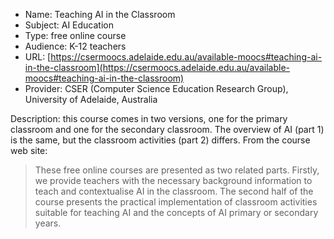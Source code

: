 * Name: Teaching AI in the Classroom
* Subject: AI Education
* Type: free online course
* Audience: K-12 teachers
* URL: [https://csermoocs.adelaide.edu.au/available-moocs#teaching-ai-in-the-classroom](https://csermoocs.adelaide.edu.au/available-moocs#teaching-ai-in-the-classroom)
* Provider: CSER (Computer Science Education Research Group), University of Adelaide, Australia

Description: this course comes in two versions, one for the primary classroom and one for the secondary classroom. The overview of AI (part 1) is the same, but the classroom activities (part 2) differs. From the course web site:

>These free online courses are presented as two related parts. Firstly, we provide teachers with the necessary background information to teach and contextualise AI in the classroom. The second half of the course presents the practical implementation of classroom activities suitable for teaching AI and the concepts of AI primary or secondary years.